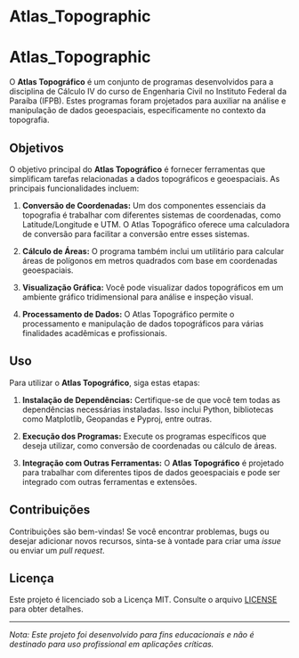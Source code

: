 # Atlas_Topographic
# Atlas_Topographic


O **Atlas Topográfico** é um conjunto de programas desenvolvidos para a disciplina de Cálculo IV do curso de Engenharia Civil no Instituto Federal da Paraíba (IFPB). Estes programas foram projetados para auxiliar na análise e manipulação de dados geoespaciais, especificamente no contexto da topografia.

## Objetivos

O objetivo principal do **Atlas Topográfico** é fornecer ferramentas que simplificam tarefas relacionadas a dados topográficos e geoespaciais. As principais funcionalidades incluem:

1. **Conversão de Coordenadas:** Um dos componentes essenciais da topografia é trabalhar com diferentes sistemas de coordenadas, como Latitude/Longitude e UTM. O Atlas Topográfico oferece uma calculadora de conversão para facilitar a conversão entre esses sistemas.

2. **Cálculo de Áreas:** O programa também inclui um utilitário para calcular áreas de polígonos em metros quadrados com base em coordenadas geoespaciais.

3. **Visualização Gráfica:** Você pode visualizar dados topográficos em um ambiente gráfico tridimensional para análise e inspeção visual.

4. **Processamento de Dados:** O Atlas Topográfico permite o processamento e manipulação de dados topográficos para várias finalidades acadêmicas e profissionais.

## Uso

Para utilizar o **Atlas Topográfico**, siga estas etapas:

1. **Instalação de Dependências:** Certifique-se de que você tem todas as dependências necessárias instaladas. Isso inclui Python, bibliotecas como Matplotlib, Geopandas e Pyproj, entre outras.

2. **Execução dos Programas:** Execute os programas específicos que deseja utilizar, como conversão de coordenadas ou cálculo de áreas.

3. **Integração com Outras Ferramentas:** O **Atlas Topográfico** é projetado para trabalhar com diferentes tipos de dados geoespaciais e pode ser integrado com outras ferramentas e extensões.

## Contribuições

Contribuições são bem-vindas! Se você encontrar problemas, bugs ou desejar adicionar novos recursos, sinta-se à vontade para criar uma _issue_ ou enviar um _pull request_.

## Licença

Este projeto é licenciado sob a Licença MIT. Consulte o arquivo [LICENSE](LICENSE) para obter detalhes.

---

*Nota: Este projeto foi desenvolvido para fins educacionais e não é destinado para uso profissional em aplicações críticas.*
